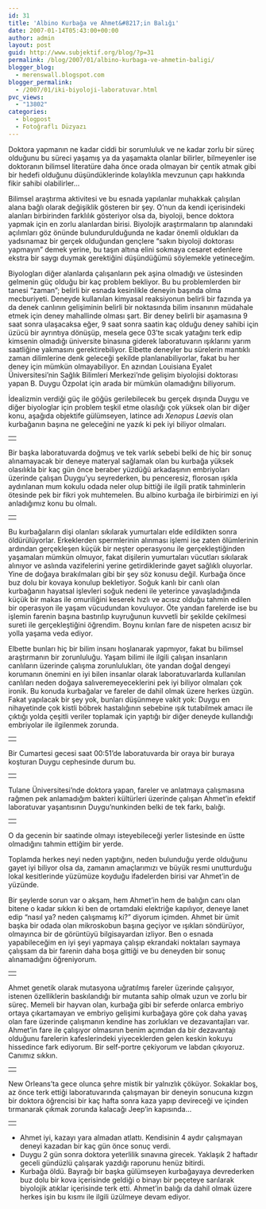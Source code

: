 ```yaml
---
id: 31
title: 'Albino Kurbağa ve Ahmet&#8217;in Balığı'
date: 2007-01-14T05:43:00+00:00
author: admin
layout: post
guid: http://www.subjektif.org/blog/?p=31
permalink: /blog/2007/01/albino-kurbaga-ve-ahmetin-baligi/
blogger_blog:
  - merenswall.blogspot.com
blogger_permalink:
  - /2007/01/iki-biyoloji-laboratuvar.html
pvc_views:
  - "13802"
categories:
  - blogpost
  - Fotoğraflı Düzyazı
---
```

Doktora yapmanın ne kadar ciddi bir sorumluluk ve ne kadar zorlu bir süreç olduğunu bu süreci yaşamış ya da yaşamakta olanlar bilirler, bilmeyenler ise doktoranın bilimsel literatüre daha önce orada olmayan bir çentik atmak gibi bir hedefi olduğunu düşündüklerinde kolaylıkla mevzunun çapı hakkında fikir sahibi olabilirler&#8230;

Bilimsel araştırma aktivitesi ve bu esnada yapılanlar muhakkak çalışılan alana bağlı olarak değişiklik gösteren bir şey. O&#8217;nun da kendi içerisindeki alanları birbirinden farklılık gösteriyor olsa da, biyoloji, bence doktora yapmak için en zorlu alanlardan birisi. Biyolojik araştırmaların tıp alanındaki açılımları göz önünde bulundurulduğunda ne kadar önemli oldukları da yadsınamaz bir gerçek olduğundan gençlere &#8220;sakın biyoloji doktorası yapmayın&#8221; demek yerine, bu taşın altına elini sokmaya cesaret edenlere ekstra bir saygı duymak gerektiğini düşündüğümü söylemekle yetineceğim.

Biyologları diğer alanlarda çalışanların pek aşina olmadığı ve üstesinden gelmenin güç olduğu bir kaç problem bekliyor. Bu bu problemlerden bir tanesi &#8220;zaman&#8221;; belirli bir esnada kesinlikle deneyin başında olma mecburiyeti. Deneyde kullanılan kimyasal reaksiyonun belirli bir fazında ya da denek canlının gelişiminin belirli bir noktasında bilim insanının müdahale etmek için deney mahallinde olması şart. Bir deney belirli bir aşamasına 9 saat sonra ulaşacaksa eğer, 9 saat sonra saatin kaç olduğu deney sahibi için üzücü bir ayrıntıya dönüşüp, mesela gece 03&#8217;te sıcak yatağını terk edip kimsenin olmadığı üniversite binasına giderek laboratuvarın ışıklarını yarım saatliğine yakmasını gerektirebiliyor. Elbette deneyler bu sürelerin mantıklı zaman dilimlerine denk geleceği şekilde planlanabiliyorlar, fakat bu her deney için mümkün olmayabiliyor. En azından Louisiana Eyalet Üniversitesi&#8217;nin Sağlık Bilimleri Merkezi&#8217;nde gelişim biyolojisi doktorası yapan B. Duygu Özpolat için arada bir mümkün olamadığını biliyorum.

İdealizmin verdiği güç ile göğüs gerilebilecek bu gerçek dışında Duygu ve diğer biyologlar için problem teşkil etme olasılığı çok yüksek olan bir diğer konu, aşağıda objektife gülümseyen, latince adı _Xenopus Laevis_ olan kurbağanın başına ne geleceğini ne yazık ki pek iyi biliyor olmaları.

<table border="0" width="100%">
  <tr>
    <td align="center">
      <img src="{{ site.baseurl }}/images/albino-kurbaga-ve-ahmetin-baligi-01-Lab-1.jpg" alt="" />
    </td>
  </tr>
</table>

Bir başka laboratuvarda doğmuş ve tek varlık sebebi belki de hiç bir sonuç alınamayacak bir deneye materyal sağlamak olan bu kurbağa yüksek olasılıkla bir kaç gün önce beraber yüzdüğü arkadaşının embriyoları üzerinde çalışan Duygu&#8217;yu seyrederken, bu penceresiz, florosan ışıkla aydınlanan mum kokulu odada neler olup bittiği ile ilgili pratik tahminlerin ötesinde pek bir fikri yok muhtemelen. Bu albino kurbağa ile birbirimizi en iyi anladığımız konu bu olmalı.

<table border="0" width="100%">
  <tr>
    <td align="center">
      <img src="{{ site.baseurl }}/images/albino-kurbaga-ve-ahmetin-baligi-02-Lab-2.jpg" alt="" />
    </td>
  </tr>
</table>

Bu kurbağaların dişi olanları sıkılarak yumurtaları elde edildikten sonra öldürülüyorlar. Erkeklerden spermlerinin alınması işlemi ise zaten ölümlerinin ardından gerçekleşen küçük bir neşter operasyonu ile gerçekleştiğinden yaşamaları mümkün olmuyor, fakat dişilerin yumurtaları vücutları sıkılarak alınıyor ve aslında vazifelerini yerine getirdiklerinde gayet sağlıklı oluyorlar. Yine de doğaya bırakılmaları gibi bir şey söz konusu değil. Kurbağa önce buz dolu bir kovaya konulup bekletiyor. Soğuk kanlı bir canlı olan kurbağanın hayatsal işlevleri soğuk nedeni ile yeterince yavaşladığında küçük bir makas ile omuriliğini keserek hızlı ve acısız olduğu tahmin edilen bir operasyon ile yaşam vücudundan kovuluyor. Öte yandan farelerde ise bu işlemin farenin başına bastırılıp kuyruğunun kuvvetli bir şekilde çekilmesi sureti ile gerçekleştiğini öğrendim. Boynu kırılan fare de nispeten acısız bir yolla yaşama veda ediyor.

Elbette bunları hiç bir bilim insanı hoşlanarak yapmıyor, fakat bu bilimsel araştırmanın bir zorunluluğu. Yaşam bilimi ile ilgili çalışan insanların canlıların üzerinde çalışma zorunlulukları, öte yandan doğal dengeyi korumanın önemini en iyi bilen insanlar olarak laboratuvarlarda kullanılan canlıları neden doğaya salıveremeyeceklerini pek iyi biliyor olmaları çok ironik. Bu konuda kurbağalar ve fareler de dahil olmak üzere herkes üzgün. Fakat yapılacak bir şey yok, bunları düşünmeye vakit yok: Duygu en nihayetinde çok kistli böbrek hastalığının sebebine ışık tutabilmek amacı ile çıktığı yolda çeşitli veriler toplamak için yaptığı bir diğer deneyde kullandığı embriyolar ile ilgilenmek zorunda.

<table border="0" width="100%">
  <tr>
    <td align="center">
      <img src="{{ site.baseurl }}/images/albino-kurbaga-ve-ahmetin-baligi-03-Lab-3.jpg" alt="" />
    </td>
  </tr>
</table>

Bir Cumartesi gecesi saat 00:51&#8217;de laboratuvarda bir oraya bir buraya koşturan Duygu cephesinde durum bu.

<table border="0" width="100%">
  <tr>
    <td align="center">
      <img src="{{ site.baseurl }}/images/albino-kurbaga-ve-ahmetin-baligi-06-Lab-6.jpg" alt="" />
    </td>
  </tr>
</table>

Tulane Üniversitesi&#8217;nde doktora yapan, fareler ve anlatmaya çalışmasına rağmen pek anlamadığım bakteri kültürleri üzerinde çalışan Ahmet&#8217;in efektif laboratuvar yaşantısının Duygu&#8217;nunkinden belki de tek farkı, balığı.

<table border="0" width="100%">
  <tr>
    <td align="center">
      <img src="{{ site.baseurl }}/images/albino-kurbaga-ve-ahmetin-baligi-04-Lab-4.jpg" alt="" />
    </td>
  </tr>
</table>

O da gecenin bir saatinde olmayı isteyebileceği yerler listesinde en üstte olmadığını tahmin ettiğim bir yerde.

Toplamda herkes neyi neden yaptığını, neden bulunduğu yerde olduğunu gayet iyi biliyor olsa da, zamanın amaçlarımızı ve büyük resmi unutturduğu lokal kesitlerinde yüzümüze koyduğu ifadelerden birisi var Ahmet&#8217;in de yüzünde.

Bir şeylerde sorun var o akşam, hem Ahmet&#8217;in hem de balığın canı olan bitene o kadar sıkkın ki ben de ortamdaki elektriğe kapılıyor, deneye lanet edip &#8220;nasıl ya? neden çalışmamış ki?&#8221; diyorum içimden. Ahmet bir ümit başka bir odada olan mikroskobun başına geçiyor ve ışıkları söndürüyor, olmayınca bir de görüntüyü bilgisayardan izliyor. Ben o esnada yapabileceğim en iyi şeyi yapmaya çalışıp ekrandaki noktaları saymaya çalışsam da bir farenin daha boşa gittiği ve bu deneyden bir sonuç alınamadığını öğreniyorum.

<table border="0" width="100%">
  <tr>
    <td align="center">
      <img src="{{ site.baseurl }}/images/albino-kurbaga-ve-ahmetin-baligi-05-Lab-5.jpg" alt="" />
    </td>
  </tr>
</table>

Ahmet genetik olarak mutasyona uğratılmış fareler üzerinde çalışıyor, istenen özelliklerin baskılandığı bir mutanta sahip olmak uzun ve zorlu bir süreç. Memeli bir hayvan olan, kurbağa gibi bir seferde onlarca embriyo ortaya çıkartamayan ve embriyo gelişimi kurbağaya göre çok daha yavaş olan fare üzerinde çalışmanın kendine has zorlukları ve dezavantajları var. Ahmet&#8217;in fare ile çalışıyor olmasının benim açımdan da bir dezavantajı olduğunu farelerin kafeslerindeki yiyeceklerden gelen keskin kokuyu hissedince fark ediyorum. Bir self-portre çekiyorum ve labdan çıkıyoruz. Canımız sıkkın.

<table border="0" width="100%">
  <tr>
    <td align="center">
      <img src="{{ site.baseurl }}/images/albino-kurbaga-ve-ahmetin-baligi-08-Lab-8.jpg" alt="" />
    </td>
  </tr>
</table>

New Orleans&#8217;ta gece olunca şehre mistik bir yalnızlık çöküyor. Sokaklar boş, az önce terk ettiği laboratuvarında çalışmayan bir deneyin sonucuna kızgın bir doktora öğrencisi bir kaç hafta sonra kaza yapıp devireceği ve içinden tırmanarak çıkmak zorunda kalacağı Jeep&#8217;in kapısında&#8230;

<table border="0" width="100%">
  <tr>
    <td align="center">
      <img src="{{ site.baseurl }}/images/albino-kurbaga-ve-ahmetin-baligi-07-Lab-7.jpg" alt="" />
    </td>
  </tr>
</table>

  * Ahmet iyi, kazayı yara almadan atlattı. Kendisinin 4 aydır çalışmayan deneyi kazadan bir kaç gün önce sonuç verdi.
  * Duygu 2 gün sonra doktora yeterlilik sınavına girecek. Yaklaşık 2 haftadır geceli gündüzlü çalışarak yazdığı raporunu henüz bitirdi.
  * Kurbağa öldü. Bayrağı bir başka gülümseyen kurbağayaya devrederken buz dolu bir kova içerisinde geldiği o binayı bir peçeteye sarılarak biyolojik atıklar içerisinde terk etti. Ahmet&#8217;in balığı da dahil olmak üzere herkes işin bu kısmı ile ilgili üzülmeye devam ediyor.

